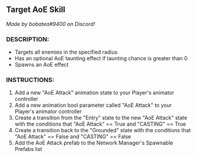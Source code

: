 ## Target AoE Skill

*Made by bobatea#9400 on Discord!*

### DESCRIPTION:

- Targets all enemies in the specified radius
- Has an optional AoE taunting effect if taunting chance is greater than 0
- Spawns an AoE effect

### INSTRUCTIONS: 

1. Add a new "AoE Attack" animation state to your Player's animator controller
2. Add a new animation bool parameter called "AoE Attack" to your Player's animator controller
3. Create a transition from the "Entry" state to the new "AoE Attack" state with the conditions that "AoE Attack" == True and "CASTING" == True
4. Create a transition back to the "Grounded" state with the conditions that "AoE Attack" == False and "CASTING" == False
5. Add the AoE Attack prefab to the Network Manager's Spawnable Prefabs list
